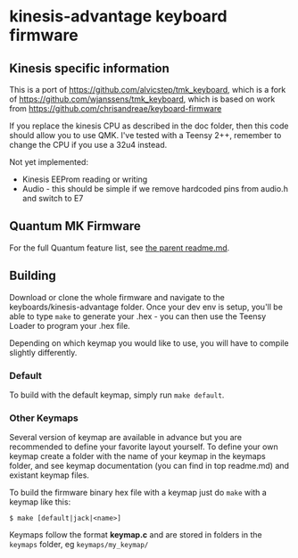 kinesis-advantage keyboard firmware
======================

## Kinesis specific information
This is a port of https://github.com/alvicstep/tmk_keyboard, 
which is a fork of https://github.com/wjanssens/tmk_keyboard, 
which is based on work from https://github.com/chrisandreae/keyboard-firmware

If you replace the kinesis CPU as described in the doc folder, then this code should allow you to use QMK. 
I've tested with a Teensy 2++, remember to change the CPU if you use a 32u4 instead. 

Not yet implemented: 
- Kinesis EEProm reading or writing
- Audio - this should be simple if we remove hardcoded pins from audio.h and switch to E7



## Quantum MK Firmware

For the full Quantum feature list, see [the parent readme.md](/doc/readme.md).

## Building

Download or clone the whole firmware and navigate to the keyboards/kinesis-advantage folder. Once your dev env is setup, you'll be able to type `make` to generate your .hex - you can then use the Teensy Loader to program your .hex file. 

Depending on which keymap you would like to use, you will have to compile slightly differently.

### Default

To build with the default keymap, simply run `make default`.

### Other Keymaps

Several version of keymap are available in advance but you are recommended to define your favorite layout yourself. To define your own keymap create a folder with the name of your keymap in the keymaps folder, and see keymap documentation (you can find in top readme.md) and existant keymap files.

To build the firmware binary hex file with a keymap just do `make` with a keymap like this:

```
$ make [default|jack|<name>]
```

Keymaps follow the format **__keymap.c__** and are stored in folders in the `keymaps` folder, eg `keymaps/my_keymap/`
